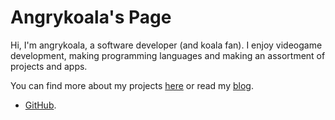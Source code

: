 # Angrykoala's Page

Hi, I'm angrykoala, a software developer (and koala fan). I enjoy videogame development, making programming languages and making an assortment of projects and apps.

You can find more about my projects [here](/projects) or read my [blog](/blog).

-   [GitHub](https://github.com/angrykoala).

